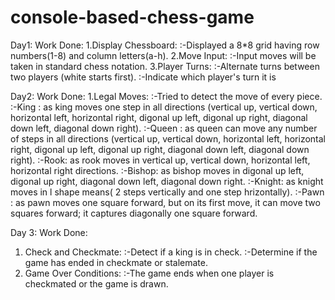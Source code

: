 # console-based-chess-game

Day1:
Work Done:
 1.Display Chessboard: 
      :-Displayed a 8*8 grid having row numbers(1-8) and column letters(a-h).
 2.Move Input: 
      :-Input moves will be taken in standard chess notation.
 3.Player Turns:
      :-Alternate turns between two players (white starts first).
      :-Indicate which player's turn it is

Day2:
Work Done:
1.Legal Moves: :-Tried to detect the move of every piece.
      :-King : as king moves one step in all directions (vertical up, vertical down, horizontal left, horizontal right, digonal up left, digonal up right, diagonal down left, diagonal down right).
      :-Queen : as queen can move any number of steps in all directions (vertical up, vertical down, horizontal left, horizontal right, digonal up left, digonal up right, diagonal down left,  diagonal down right).
      :-Rook: as rook moves in vertical up, vertical down, horizontal left, horizontal right directions.
      :-Bishop: as bishop moves in digonal up left, digonal up right, diagonal down left, diagonal down right.
      :-Knight: as knight moves in l shape means( 2 steps vertically and one step hrizontally).
      :-Pawn : as pawn moves one square forward, but on its first move, it can move two squares forward; it captures diagonally one square forward. 

Day 3:
Work Done:
1. Check and Checkmate:
      :-Detect if a king is in check.
      :-Determine if the game has ended in checkmate or stalemate.
2. Game Over Conditions:
      :-The game ends when one player is checkmated or the game is drawn.

 
